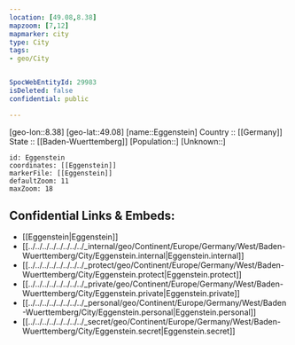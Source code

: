 ```yaml
---
location: [49.08,8.38] 
mapzoom: [7,12] 
mapmarker: city 
type: City
tags:
- geo/City


SpocWebEntityId: 29983
isDeleted: false
confidential: public

---
```

[geo-lon::8.38] 
[geo-lat::49.08] 
[name::Eggenstein] 
Country :: [[Germany]]  
State :: [[Baden-Wuerttemberg]] 
[Population::] 
[Unknown::] 


```leaflet
id: Eggenstein
coordinates: [[Eggenstein]] 
markerFile: [[Eggenstein]] 
defaultZoom: 11 
maxZoom: 18
```


## Confidential Links & Embeds: 
- [[Eggenstein|Eggenstein]]  
- [[../../../../../../../../_internal/geo/Continent/Europe/Germany/West/Baden-Wuerttemberg/City/Eggenstein.internal|Eggenstein.internal]] 
- [[../../../../../../../../_protect/geo/Continent/Europe/Germany/West/Baden-Wuerttemberg/City/Eggenstein.protect|Eggenstein.protect]] 
- [[../../../../../../../../_private/geo/Continent/Europe/Germany/West/Baden-Wuerttemberg/City/Eggenstein.private|Eggenstein.private]] 
- [[../../../../../../../../_personal/geo/Continent/Europe/Germany/West/Baden-Wuerttemberg/City/Eggenstein.personal|Eggenstein.personal]] 
- [[../../../../../../../../_secret/geo/Continent/Europe/Germany/West/Baden-Wuerttemberg/City/Eggenstein.secret|Eggenstein.secret]] 
